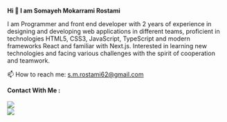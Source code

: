 <b> Hi 👋 I am Somayeh Mokarrami Rostami  </b>

I am Programmer and front end developer with 2 years of experience in designing and developing web applications in different teams, proficient in  technologies HTML5, CSS3, JavaScript, TypeScript  and modern frameworks React and familiar with Next.js.
Interested in learning new technologies and facing various challenges with the spirit of cooperation and teamwork.

<p >
   📫 How to reach me: <a href='s.m.rostami62@gmail.com'>s.m.rostami62@gmail.com</a>
</p>


<p >
<b>Contact With Me : </b>
<br>
<br>

   <a href="https://www.linkedin.com/in/somayeh-mokarrami-49225b1b9/">
       <img src="https://img.shields.io/badge/linkedin-%230077B5.svg?&style=for-the-badge&logo=linkedin&logoColor=white"/>
   </a>
<br>

   <a href="https://t.me/SMRostamii">
       <img src="https://img.shields.io/badge/Telegram-2CA5E0?style=for-the-badge&logo=telegram&logoColor=white"/>
   </a>
   </p >
